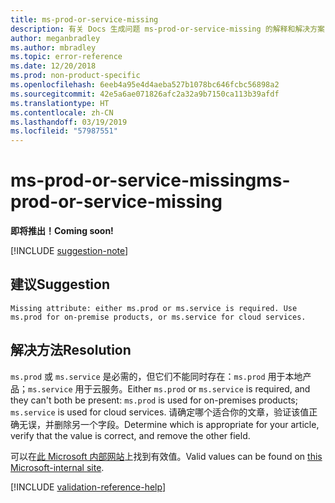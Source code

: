 ```yaml
---
title: ms-prod-or-service-missing
description: 有关 Docs 生成问题 ms-prod-or-service-missing 的解释和解决方案
author: meganbradley
ms.author: mbradley
ms.topic: error-reference
ms.date: 12/20/2018
ms.prod: non-product-specific
ms.openlocfilehash: 6eeb4a95e4d4aeba527b1078bc646fcbc56898a2
ms.sourcegitcommit: 42e5a6ae071826afc2a32a9b7150ca113b39afdf
ms.translationtype: HT
ms.contentlocale: zh-CN
ms.lasthandoff: 03/19/2019
ms.locfileid: "57987551"
---
```

# <a name="ms-prod-or-service-missing"></a><span data-ttu-id="80007-103">ms-prod-or-service-missing</span><span class="sxs-lookup"><span data-stu-id="80007-103">ms-prod-or-service-missing</span></span>

<span data-ttu-id="80007-104">**即将推出！**</span><span class="sxs-lookup"><span data-stu-id="80007-104">**Coming soon!**</span></span>

[!INCLUDE [suggestion-note](includes/suggestion-note.md)]

## <a name="suggestion"></a><span data-ttu-id="80007-105">建议</span><span class="sxs-lookup"><span data-stu-id="80007-105">Suggestion</span></span>

`Missing attribute: either ms.prod or ms.service is required. Use ms.prod for on-premise products, or ms.service for cloud services.`

## <a name="resolution"></a><span data-ttu-id="80007-106">解决方法</span><span class="sxs-lookup"><span data-stu-id="80007-106">Resolution</span></span>

<span data-ttu-id="80007-107">`ms.prod` 或 `ms.service` 是必需的，但它们不能同时存在：`ms.prod` 用于本地产品；`ms.service` 用于云服务。</span><span class="sxs-lookup"><span data-stu-id="80007-107">Either `ms.prod` or `ms.service` is required, and they can't both be present: `ms.prod` is used for on-premises products; `ms.service` is used for cloud services.</span></span> <span data-ttu-id="80007-108">请确定哪个适合你的文章，验证该值正确无误，并删除另一个字段。</span><span class="sxs-lookup"><span data-stu-id="80007-108">Determine which is appropriate for your article, verify that the value is correct, and remove the other field.</span></span>

<span data-ttu-id="80007-109">可以在[此 Microsoft 内部网站](https://docsmetadatatool.azurewebsites.net/allowlists)上找到有效值。</span><span class="sxs-lookup"><span data-stu-id="80007-109">Valid values can be found on [this Microsoft-internal site](https://docsmetadatatool.azurewebsites.net/allowlists).</span></span>

<!--make sure to add this file to your includes folder and verify the path-->
[!INCLUDE [validation-reference-help](includes/validation-reference-help.md)]